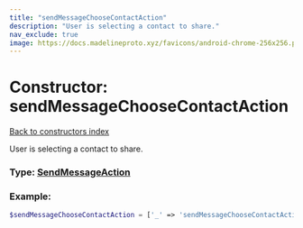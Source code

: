 ```yaml
---
title: "sendMessageChooseContactAction"
description: "User is selecting a contact to share."
nav_exclude: true
image: https://docs.madelineproto.xyz/favicons/android-chrome-256x256.png
---
```

# Constructor: sendMessageChooseContactAction  
[Back to constructors index](/API_docs/constructors/index.html)



User is selecting a contact to share.




### Type: [SendMessageAction](/API_docs/types/SendMessageAction.html)


### Example:

```php
$sendMessageChooseContactAction = ['_' => 'sendMessageChooseContactAction'];
```  
